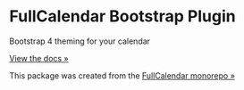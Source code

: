 
# FullCalendar Bootstrap Plugin

Bootstrap 4 theming for your calendar

[View the docs &raquo;](https://fullcalendar.io/docs/bootstrap-theme)

This package was created from the [FullCalendar monorepo &raquo;](https://github.com/fullcalendar/fullcalendar)
